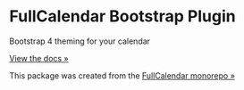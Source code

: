 
# FullCalendar Bootstrap Plugin

Bootstrap 4 theming for your calendar

[View the docs &raquo;](https://fullcalendar.io/docs/bootstrap-theme)

This package was created from the [FullCalendar monorepo &raquo;](https://github.com/fullcalendar/fullcalendar)
